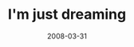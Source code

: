 ---
layout: base.njk
title : 'I&#39;m just dreaming' 
view_title : 'I&#39;m just dreaming' 
year : '2008' 
date : '2008-03-31' 
img_file : '/drawing/imjustdreaming.png' 
html_file : 'imjustdreaming' 
next_html : 'itkillsmethatyouarewithhim.html' 
year_order : '135' 
permalink : "title/{{html_file}}.html"
---